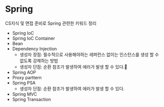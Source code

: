 
# Spring
CS지식 및 면접 준비로 Spring 관련한 키워드 정리

* Spring IoC
* Spring IoC Container
* Bean
* Dependency Injection
  + 생성자 장점: 필수적으로 사용해야하는 레퍼런스 없이는 인스턴스를 생성 할 수 없도록 강제하는 방법
  + 생성자 단점: 순환 참조가 발생하여 에러가 발생 할 수 있다.
* Spring AOP
* Proxy parttern
* Spring PSA
  + 생성자 단점: 순환 참조가 발생하여 에러가 발생 할 수 있다.
* Spring MVC
* Spring Transaction
